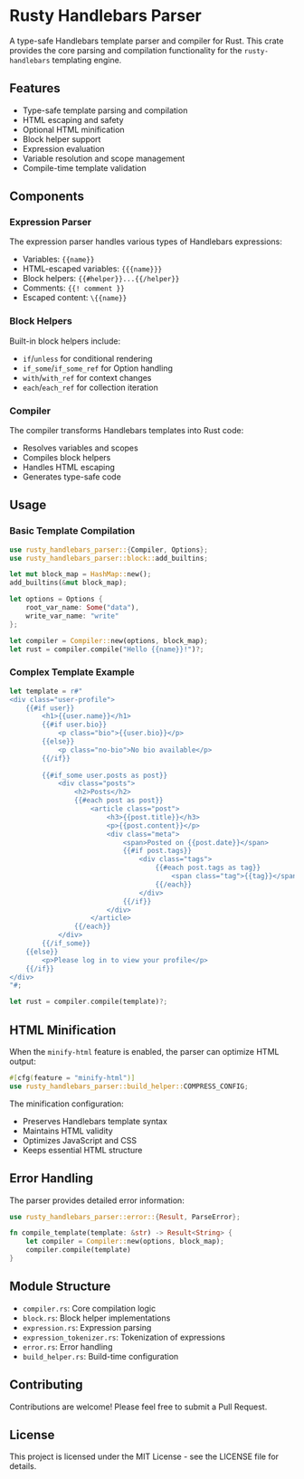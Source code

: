 # Rusty Handlebars Parser

A type-safe Handlebars template parser and compiler for Rust. This crate provides the core parsing and compilation functionality for the `rusty-handlebars` templating engine.

## Features

- Type-safe template parsing and compilation
- HTML escaping and safety
- Optional HTML minification
- Block helper support
- Expression evaluation
- Variable resolution and scope management
- Compile-time template validation

## Components

### Expression Parser
The expression parser handles various types of Handlebars expressions:
- Variables: `{{name}}`
- HTML-escaped variables: `{{{name}}}`
- Block helpers: `{{#helper}}...{{/helper}}`
- Comments: `{{! comment }}`
- Escaped content: `\{{name}}`

### Block Helpers
Built-in block helpers include:
- `if`/`unless` for conditional rendering
- `if_some`/`if_some_ref` for Option handling
- `with`/`with_ref` for context changes
- `each`/`each_ref` for collection iteration

### Compiler
The compiler transforms Handlebars templates into Rust code:
- Resolves variables and scopes
- Compiles block helpers
- Handles HTML escaping
- Generates type-safe code

## Usage

### Basic Template Compilation

```rust
use rusty_handlebars_parser::{Compiler, Options};
use rusty_handlebars_parser::block::add_builtins;

let mut block_map = HashMap::new();
add_builtins(&mut block_map);

let options = Options {
    root_var_name: Some("data"),
    write_var_name: "write"
};

let compiler = Compiler::new(options, block_map);
let rust = compiler.compile("Hello {{name}}!")?;
```

### Complex Template Example

```rust
let template = r#"
<div class="user-profile">
    {{#if user}}
        <h1>{{user.name}}</h1>
        {{#if user.bio}}
            <p class="bio">{{user.bio}}</p>
        {{else}}
            <p class="no-bio">No bio available</p>
        {{/if}}
        
        {{#if_some user.posts as post}}
            <div class="posts">
                <h2>Posts</h2>
                {{#each post as post}}
                    <article class="post">
                        <h3>{{post.title}}</h3>
                        <p>{{post.content}}</p>
                        <div class="meta">
                            <span>Posted on {{post.date}}</span>
                            {{#if post.tags}}
                                <div class="tags">
                                    {{#each post.tags as tag}}
                                        <span class="tag">{{tag}}</span>
                                    {{/each}}
                                </div>
                            {{/if}}
                        </div>
                    </article>
                {{/each}}
            </div>
        {{/if_some}}
    {{else}}
        <p>Please log in to view your profile</p>
    {{/if}}
</div>
"#;

let rust = compiler.compile(template)?;
```

## HTML Minification

When the `minify-html` feature is enabled, the parser can optimize HTML output:

```rust
#[cfg(feature = "minify-html")]
use rusty_handlebars_parser::build_helper::COMPRESS_CONFIG;
```

The minification configuration:
- Preserves Handlebars template syntax
- Maintains HTML validity
- Optimizes JavaScript and CSS
- Keeps essential HTML structure

## Error Handling

The parser provides detailed error information:

```rust
use rusty_handlebars_parser::error::{Result, ParseError};

fn compile_template(template: &str) -> Result<String> {
    let compiler = Compiler::new(options, block_map);
    compiler.compile(template)
}
```

## Module Structure

- `compiler.rs`: Core compilation logic
- `block.rs`: Block helper implementations
- `expression.rs`: Expression parsing
- `expression_tokenizer.rs`: Tokenization of expressions
- `error.rs`: Error handling
- `build_helper.rs`: Build-time configuration

## Contributing

Contributions are welcome! Please feel free to submit a Pull Request.

## License

This project is licensed under the MIT License - see the LICENSE file for details. 